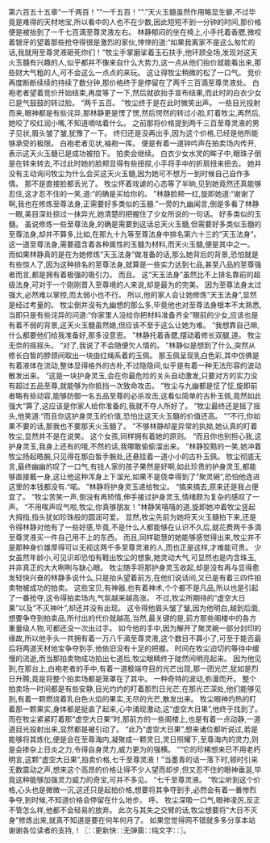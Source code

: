 第六百五十五章“一千两百！”“一千五百！”“.”天火玉髓虽然作用略显生僻,不过毕竟是难得的天材地宝,所以看中的人也不在少数,因此短短不到一分钟的时间,那价格便是被抬到了一千七百滴至尊灵液左右。
林静郁闷的坐在椅上,小手托着香腮,微咬着银牙的望着那些抢夺得很是激烈的家伙,悻悻的道:“如果我离家不是这么匆忙的话,我就用至尊灵液砸死你们！”牧尘手掌磨挲着玉石扶手,他环顾全场,发现对这天火玉髓有兴趣的人,似乎都并不像来自什么大势力,这一点从他们抬价就能看出来,那些财大气粗的人,可不会这么一点点的来玩。
这让得牧尘稍微的松了一口气。
竞价再度断断续续的持续了数分钟,那价格终于是停留在了两千三百滴至尊灵液处。
白袍老者望着竞价开始结束,再度等了一下,然后就欲抬手宣布结果,而此时的白衣少女已是气鼓鼓的转过脸。
“两千五百。
”牧尘终于是在此时微笑出声。
一些目光投射而来,眼神都是有些诧异,那林静更是愣了愣,然后愕然的转过小脸,盯着牧尘,再然后,她咬了咬红润小嘴,不知道嘀咕着什么。
之前那将价格提到两千三百至尊灵液的男子见状,眉头皱了皱,犹豫了一下。
终归还是没再出手,因为这个价格,已经是他所能够承受的极限。
白袍老者见状,袖袍一挥。
便是有着一道钟吟声在拍卖场内传开,表示这天火玉髓已是成功被拍下。
拍卖会继续。
白衣少女水灵的眸子中,眼珠子倒是在转来转去,不过此时她的脸颊显得有些扭捏,小手将手中的折扇扭来扭去。
她并没有主动询问牧尘为什么会买这天火玉髓,因为她可不想万一到时候自己自作多情。
那不是直接脸都丢光了。
牧尘怀着戏谑的心态等了半晌,见到她竟然还真能够忍住,这才忍不住的一笑,道:“的确是买给你的。
”林静脸颊一红,旋即她道:“谢谢了啊,我也在修炼至尊法身,正需要好多类似的玉髓.”一旁的九幽闻言,倒是多看了林静一眼,美目深处掠过一抹异光,她清楚的把握住了少女所说的一句话。
好多类似的玉髓。
虽说修炼一些至尊法身,的确是需要到这话总天火玉髓,但需要好多类似玉髓的至尊法身,却并不算多,比如,在那九十九等至尊法身中排名第六十三的“天玉法身”。
这一道至尊法身,需要蕴含着各种属性的玉髓为材料,而天火玉髓,便是其中之一。
而如果林静真的是在为她修炼“天玉法身”做准备的话,那么她背后的背景,恐怕就是有些惊人了,因为这种排名的至尊法身,就算是一些实力达到七品,甚至八品的至尊强者而言,都是拥有着极强的吸引力。
而且。
这“天玉法身”虽然比不上排名靠前的超级法身,可对于一个刚刚晋入至尊境的人来说,却是最为的完美。
因为至尊法身太过强大,必然难以掌控,而太弱小也不行。
所以,他的家人会让她修炼“天玉法身”,显然是经过考量的。
牧尘倒并没有九幽想的那么多,毕竟他也对至尊法身根本不太熟悉,当即只是有些诧异的问道:“你家里人没给你把材料准备齐全”眼前的少女,应该也是有着不弱的背景,这天火玉髓虽然媳,但应该不至于这么让她为难。
“我想靠自己嘛,什么都要他们给我准备好,那多没意思。
”林静托着香腮,摆动着修长双腿,道。
牧尘无奈的摇摇头。
“对了,我说了不会随便欠人情的。
”林静似是想到了什么,突然从修长白皙的脖颈间取出一块由红绳系着的玉佩。
那玉佩呈现乳白色彩,其中仿佛是有着液体在流动,整体显得格外的古朴,不过隐隐间,似乎是有着一种无法形容的波动散发出来。
“这是一块护身灵玉,会在你最危险的关头自动激发,只要对方的实力没有超过五品至尊,就能够为你抵挡一次致命攻击。
”牧尘与九幽都是怔了怔,旋即前者略有些动容,能够防御一名五品至尊的必杀攻击,这看似简单的古朴玉佩,竟然如此强大“算了,这应该是你家人给你准备的,我就不夺人所好了。
”牧尘最终还是摇了摇头,他笑道:“而且你这护身灵玉的价值,恐怕比这天火玉髓的价值还高。
”“不行,你如果不要的话,那我也不要那天火玉髓了。
”不够林静却是异常的执拗,她认真的盯着牧尘,显然并不是在说笑。
这个女孩,同样拥有着她的原则。
“而且你也别担心我,这护身灵玉,我身上还有的哦,不然的话,我哪敢偷偷溜出来。
”林静狡黠的一笑,她冲着牧尘扬起皓腕,只见得在那白皙手腕处,还悬挂着一道小小的古朴玉佩。
牧尘彻底无言,最终幽幽的叹了一口气,有钱人家的孩子果然是好啊,如此珍贵的护身灵玉,都能够直接戴一身,这让他这种浑身上下溜光,如果不是侥幸得到了“聚灵碗”,恐怕他连进这里的本钱都没有.“喏。
”林静将护身灵玉递给牧尘。
“搞来搞去,原来还是我占便宜了。
”牧尘苦笑一声,倒没有再矫情,伸手接过护身灵玉,情绪颇为复杂的感叹了一声。
“不用唉声叹气啦,牧尘,你真够朋友！”林静笑嘻嘻的道,旋即她冲着牧尘竖起大拇指,指头犹如珍珠般的圆润可爱。
显然,牧尘先前为她将天火玉髓拍下来,还是令得林静对他有了一些好感,毕竟,不是什么人都能够在认识不久后,就花费两千多滴至尊灵液买一件自己用不上的东西。
而且,同样聪慧的她能够感觉得出来,牧尘并不是那种身价雄厚得可以无视这两千多至尊灵液的人,而也正是这样,才难能可贵。
少女虽然年龄小,可见识却恐怕有鞋出牧尘的想象,她灵动大气,可显然也是内含珠玉,并非真正的大大咧咧与缺心眼。
牧尘随手将那护身灵玉收起,却是没有再与显得愈发轻快兴奋的林静多说什么,只是抬头望着前方,在他们说话间,又已是有着三四件拍卖物被成功的拍卖。
这些宝贝,有神器,也有着神术,个个都不是凡品,所以也是引起了一番抢夺,这令得拍卖场内,气氛越来越高涨。
不过,牧尘所期待的“虚空大日果”以及“不灭神叶”,却还并没有出现。
这令得他眉头皱了皱,因为他明白,越到后面,想要争夺到拍卖品,所付出的代价就越高,当然,最关键的是,前方那些阁楼中的各方重量级人物,可都还没一次出过手。
如今他的手中,因为解开了聚灵碗一部分封印的缘故,所以他手头一共拥有着一万八千滴至尊灵液,这个数目不算小了,可至于能否最后将两道天材地宝争夺到手,他依旧没有十足的把握。
时间在牧尘迫切的等待中缓慢的流逝,而当那拍卖物成功拍出七道后,牧尘眼睛终于陡然间明亮起来。
因为他见到,在那台上,白袍老者的手中,有着一道极端夺目的光芒出现,那一团光芒,犹如是烈日升腾,竟是将整个拍卖场都是笼罩在了其中。
一种奇特的波动,弥漫而开。
整个拍卖场一时间都是有些安静,目光灼灼的盯着那烈日光芒,在那光芒深处,他们能够见到,有着一颗燃烧着乳白色火焰的果实,无尽的光芒,散发出来。
牧尘眼神灼热的盯着那一颗果实,身体都是挺直了起来,心中涌现激动,这“虚空大日果”,他终于找到了。
而在牧尘紧紧盯着那“虚空大日果”时,那前方的一些阁楼上,也是有着一点动静,一道道目光投射出来,显然都是被引动了。
“此乃“虚空大日果”,想来诸位都听说过,若是能够将其炼化,便是会在至尊海内,凝聚成一颗灵日,灵日照耀下,至尊海内的灵力,则是会掺杂上日炎之力,令得自身灵力,威力更为的强横。
”“它的珍稀想来已不用老朽明言,这颗“虚空大日果”,拍卖价格,七千至尊灵液！”当墨青的话一落下时,顿时引来无数震动之声,想来这个高昂的价格让得不少人望而却步,但又忍不住的眼神垂涎,毕竟这种能够加强灵力威力的奇宝,可并不多见。
“七千至尊灵液。
”牧尘听到这个价格,心头也是微微一沉,这还只是起拍价格,想要将其争夺到手,必然会有着一番惨烈争夺,到时候,不知道价格会停留在什么地步。
呼。
牧尘深吸一口气,眼神凌厉,反正不管怎么样,他都不会轻易的放弃。
此次与其失之交臂的话,牧尘想要将“大日不灭身”修炼出来,就真不知道是要在何年何月了。
如果您觉得网不错就多多分享本站谢谢各位读者的支持,！〖∷更新快∷无弹窗∷纯文字∷〗。
